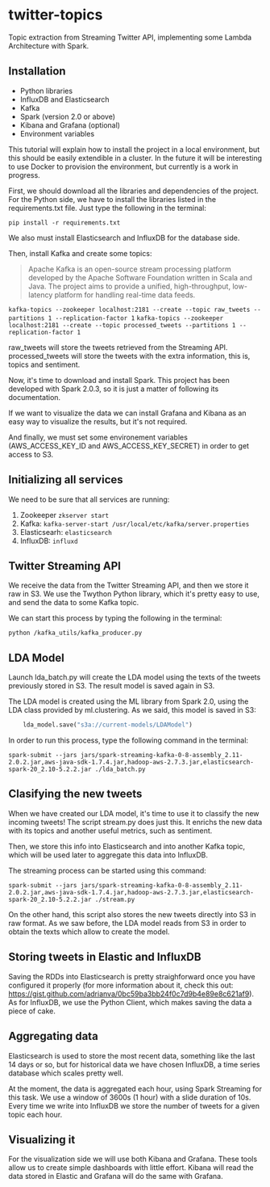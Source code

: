 # twitter-topics
Topic extraction from Streaming Twitter API, implementing some Lambda Architecture with Spark.

## Installation
* Python libraries
* InfluxDB and Elasticsearch
* Kafka
* Spark (version 2.0 or above)
* Kibana and Grafana (optional)
* Environment variables

This tutorial will explain how to install the project in a local environment, but this should be easily extendible in a cluster. In the future it will be interesting to use Docker to provision the environment, but currently is a work in progress.

First, we should download all the libraries and dependencies of the project. For the Python side, we have to install the libraries listed in the requirements.txt file. Just type the following in the terminal:
```
pip install -r requirements.txt
```

We also must install Elasticsearch and InfluxDB for the database side.

Then, install Kafka and create some topics:
> Apache Kafka is an open-source stream processing platform developed by the Apache Software Foundation written in Scala and Java. The project aims to provide a unified, high-throughput, low-latency platform for handling real-time data feeds.

```kafka-topics --zookeeper localhost:2181 --create --topic raw_tweets --partitions 1 --replication-factor 1```
```kafka-topics --zookeeper localhost:2181 --create --topic processed_tweets --partitions 1 --replication-factor 1```

raw_tweets will store the tweets retrieved from the Streaming API.
processed_tweets will store the tweets with the extra information, this is, topics and sentiment.

Now, it's time to download and install Spark. This project has been developed with Spark 2.0.3, so it is just a matter of following its documentation.

If we want to visualize the data we can install Grafana and Kibana as an easy way to visualize the results, but it's not required.

And finally, we must set some environement variables (AWS_ACCESS_KEY_ID and AWS_ACCESS_KEY_SECRET) in order to get access to S3.

## Initializing all services
We need to be sure that all services are running:

1. Zookeeper
```zkserver start```
2. Kafka: 
```kafka-server-start /usr/local/etc/kafka/server.properties```
3. Elasticsearh:
```elasticsearch```
4. InfluxDB:
```influxd```

## Twitter Streaming API
We receive the data from the Twitter Streaming API, and then we store it raw in S3. We use the Twython Python library, which it's pretty easy to use, and send the data to some Kafka topic.

We can start this process by typing the following in the terminal:
```
python /kafka_utils/kafka_producer.py
```

## LDA Model
Launch lda_batch.py will create the LDA model using the texts of the tweets previously stored in S3. The result model is saved again in S3.

The LDA model is created using the ML library from Spark 2.0, using the LDA class provided by ml.clustering. As we said, this model is saved in S3:
```python
    lda_model.save("s3a://current-models/LDAModel")
```

In order to run this process, type the following command in the terminal:
```
spark-submit --jars jars/spark-streaming-kafka-0-8-assembly_2.11-2.0.2.jar,aws-java-sdk-1.7.4.jar,hadoop-aws-2.7.3.jar,elasticsearch-spark-20_2.10-5.2.2.jar ./lda_batch.py
```

## Clasifying the new tweets
When we have created our LDA model, it's time to use it to classify the new incoming tweets! The script stream.py does just this. It enrichs the new data with its topics and another useful metrics, such as sentiment.

Then, we store this info into Elasticsearch and into another Kafka topic, which will be used later to aggregate this data into InfluxDB.

The streaming process can be started using this command:
```
spark-submit --jars jars/spark-streaming-kafka-0-8-assembly_2.11-2.0.2.jar,aws-java-sdk-1.7.4.jar,hadoop-aws-2.7.3.jar,elasticsearch-spark-20_2.10-5.2.2.jar ./stream.py
```

On the other hand, this script also stores the new tweets directly into S3 in raw format. As we saw before, the LDA model reads from S3 in order to obtain the texts which allow to create the model.

## Storing tweets in Elastic and InfluxDB
Saving the RDDs into Elasticsearch is pretty straighforward once you have configured it properly (for more information about it, check this out: https://gist.github.com/adrianva/0bc59ba3bb24f0c7d9b4e89e8c621af9). As for InfluxDB, we use the Python Client, which makes saving the data a piece of cake.

## Aggregating data
Elasticsearch is used to store the most recent data, something like the last 14 days or so, but for historical data we have chosen InfluxDB, a time series database which scales pretty well.

At the moment, the data is aggregated each hour, using Spark Streaming for this task. We use a window of 3600s (1 hour) with a slide duration of 10s. Every time we write into InfluxDB we store the number of tweets for a given topic each hour. 

## Visualizing it
For the visualization side we will use both Kibana and Grafana. These tools allow us to create simple dashboards with little effort. Kibana will read the data stored in Elastic and Grafana will do the same with Grafana.
